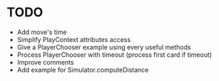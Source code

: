 # TODO

* Add move's time
* Simplify PlayContext attributes access
* Give a PlayerChooser example using every useful methods
* Process PlayerChooser with timeout (process first card if timeout)
* Improve comments
* Add example for Simulator.computeDistance
